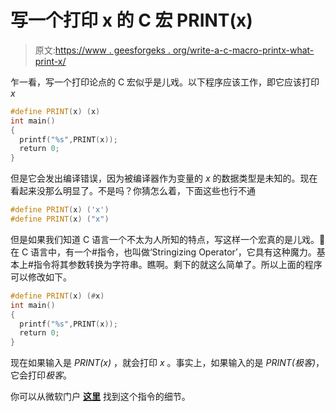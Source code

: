 # 写一个打印 x 的 C 宏 PRINT(x)

> 原文:[https://www . geesforgeks . org/write-a-c-macro-printx-what-print-x/](https://www.geeksforgeeks.org/write-a-c-macro-printx-which-prints-x/)

乍一看，写一个打印论点的 C 宏似乎是儿戏。以下程序应该工作，即它应该打印 *x*

```cpp
#define PRINT(x) (x)
int main()
{ 
  printf("%s",PRINT(x));
  return 0;
}
```

但是它会发出编译错误，因为被编译器作为变量的 *x* 的数据类型是未知的。现在看起来没那么明显了。不是吗？你猜怎么着，下面这些也行不通

```cpp
#define PRINT(x) ('x')
#define PRINT(x) ("x")
```

但是如果我们知道 C 语言一个不太为人所知的特点，写这样一个宏真的是儿戏。🙂在 C 语言中，有一个#指令，也叫做‘Stringizing Operator’，它具有这种魔力。基本上#指令将其参数转换为字符串。瞧啊。剩下的就这么简单了。所以上面的程序可以修改如下。

```cpp
#define PRINT(x) (#x)
int main()
{ 
  printf("%s",PRINT(x));
  return 0;
}
```

现在如果输入是 *PRINT(x)* ，就会打印 *x* 。事实上，如果输入的是 *PRINT(极客)*，它会打印*极客*。

你可以从微软门户 [**这里**](http://msdn.microsoft.com/en-us/library/7e3a913x(VS.80).aspx) 找到这个指令的细节。